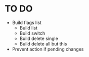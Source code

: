 # TO DO
- Build flags list
    - Build list
    - Build switch
    - Build delete single
    - Build delete all but this
- Prevent action if pending changes
